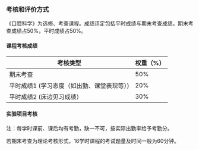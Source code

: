   

### 考核和评价方式

《口腔科学》为选修、考查课程。成绩评定包括平时成绩与期末考查成绩。期末考查成绩占50%，平时成绩占50%。

#### 课程考核成绩

| 考核类型                                   | 权重（%） |
| ------------------------------------------ | --------- |
| 期末考查                                   | 50%       |
| 平时成绩1 (学习态度（如出勤、课堂表现等）) | 20%       |
| 平时成绩2  (床边见习成绩）                 | 30%       |

 

#### 实验项目考核

注：每学时课前、课后均有考勤，缺一不可，按实际出勤率给予考勤分。

若期末考查为理论考核形式，16学时课程的考试题量及时间一般为60分钟。